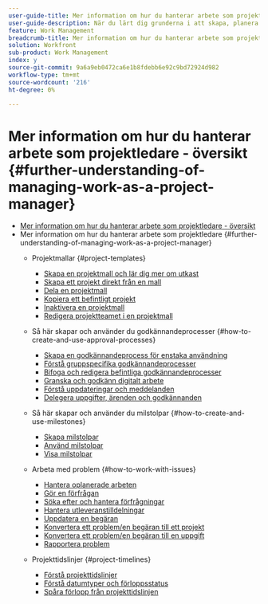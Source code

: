 ```yaml
---
user-guide-title: Mer information om hur du hanterar arbete som projektledare - översikt
user-guide-description: När du lärt dig grunderna i att skapa, planera och hantera projekt finns det några andra saker du bör känna till för att få ut så mycket som möjligt av Workfront.
feature: Work Management
breadcrumb-title: Mer information om hur du hanterar arbete som projektledare - översikt
solution: Workfront
sub-product: Work Management
index: y
source-git-commit: 9a6a9eb0472ca6e1b8fdebb6e92c9bd72924d982
workflow-type: tm+mt
source-wordcount: '216'
ht-degree: 0%

---
```




# Mer information om hur du hanterar arbete som projektledare - översikt {#further-understanding-of-managing-work-as-a-project-manager}

+ [Mer information om hur du hanterar arbete som projektledare - översikt](overview.md)
+ Mer information om hur du hanterar arbete som projektledare {#further-understanding-of-managing-work-as-a-project-manager}
   + Projektmallar {#project-templates}
      + [Skapa en projektmall och lär dig mer om utkast](create-a-project-template.md)
      + [Skapa ett projekt direkt från en mall](create-a-project-directly-from-a-template.md)
      + [Dela en projektmall](share-a-project-template.md)
      + [Kopiera ett befintligt projekt](copy-an-existing-project.md)
      + [Inaktivera en projektmall](deactivate-a-project-template.md)
      + [Redigera projektteamet i en projektmall](edit-the-project-team-in-a-project-template.md)

   + Så här skapar och använder du godkännandeprocesser {#how-to-create-and-use-approval-processes}
      + [Skapa en godkännandeprocess för enstaka användning](create-a-single-use-approval-process.md)
      + [Förstå gruppspecifika godkännandeprocesser](group-specific-approval-processes.md)
      + [Bifoga och redigera befintliga godkännandeprocesser](attach-and-edit-existing-approval-processes.md)
      + [Granska och godkänn digitalt arbete](review-and-approve-digital-work.md)
      + [Förstå uppdateringar och meddelanden](understand-updates-and-notifications.md)
      + [Delegera uppgifter, ärenden och godkännanden](delegate-approvals.md)

   + Så här skapar och använder du milstolpar {#how-to-create-and-use-milestones}
      + [Skapa milstolpar](creating-milestones.md)
      + [Använd milstolpar](apply-milestones.md)
      + [Visa milstolpar](view-milestones.md)

   + Arbeta med problem {#how-to-work-with-issues}
      + [Hantera oplanerade arbeten](handle-unplanned-work.md)
      + [Gör en förfrågan](make-a-request.md)
      + [Söka efter och hantera förfrågningar](find-requests.md)
      + [Hantera utleveranstilldelningar](manage-issue-assignments.md)
      + [Uppdatera en begäran](update-a-request.md)
      + [Konvertera ett problem/en begäran till ett projekt](create-a-project-from-a-request.md)
      + [Konvertera ett problem/en begäran till en uppgift](convert-issues-to-other-work-items.md)
      + [Rapportera problem](report-on-issues.md)

   + Projekttidslinjer {#project-timelines}
      + [Förstå projekttidslinjer](understand-project-timelines.md)
      + [Förstå datumtyper och förloppsstatus](understand-task-dates-and-progress-status.md)
      + [Spåra förlopp från projekttidslinjen](track-work-progress-from-the-project-timeline.md)


